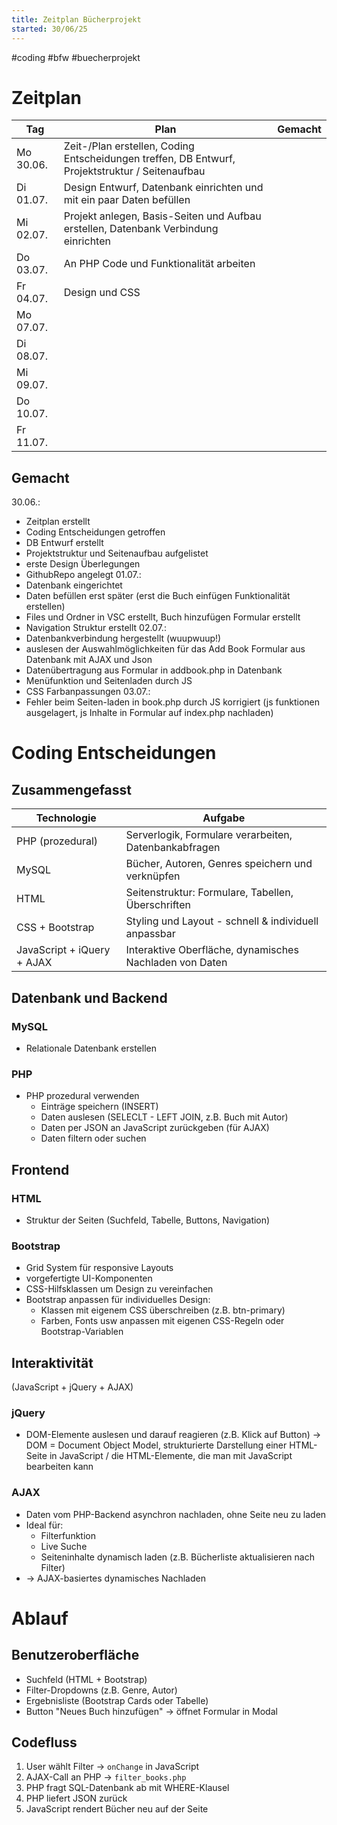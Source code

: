 ```yaml
---
title: Zeitplan Bücherprojekt
started: 30/06/25
---
```

#coding #bfw #buecherprojekt

# Zeitplan
| Tag       | Plan                                                                                            | Gemacht |
|-----------|-------------------------------------------------------------------------------------------------|---------|
| Mo 30.06. | Zeit-/Plan erstellen, Coding Entscheidungen treffen, DB Entwurf, Projektstruktur / Seitenaufbau |         |
| Di 01.07. | Design Entwurf, Datenbank einrichten und mit ein paar Daten befüllen                            |         |
| Mi 02.07. | Projekt anlegen, Basis-Seiten und Aufbau erstellen, Datenbank Verbindung einrichten             |         |
| Do 03.07. | An PHP Code und Funktionalität arbeiten                                                         |         |
| Fr 04.07. | Design und CSS                                                                                  |         |
| Mo 07.07. |                                                                                                 |         |
| Di 08.07. |                                                                                                 |         |
| Mi 09.07. |                                                                                                 |         |
| Do 10.07. |                                                                                                 |         |
| Fr 11.07. |                                                                                                 |         |

## Gemacht
30.06.: 
- Zeitplan erstellt
- Coding Entscheidungen getroffen
- DB Entwurf erstellt
- Projektstruktur und Seitenaufbau aufgelistet
- erste Design Überlegungen
- GithubRepo angelegt
01.07.:
- Datenbank eingerichtet
- Daten befüllen erst später (erst die Buch einfügen Funktionalität erstellen)
- Files und Ordner in VSC erstellt, Buch hinzufügen Formular erstellt
- Navigation Struktur erstellt
02.07.:
- Datenbankverbindung hergestellt (wuupwuup!)
- auslesen der Auswahlmöglichkeiten für das Add Book Formular aus Datenbank mit AJAX und Json
- Datenübertragung aus Formular in addbook.php in Datenbank
- Menüfunktion und Seitenladen durch JS 
- CSS Farbanpassungen
03.07.:
- Fehler beim Seiten-laden in book.php durch JS korrigiert (js funktionen ausgelagert, js Inhalte in Formular auf index.php nachladen)



# Coding Entscheidungen
## Zusammengefasst

| Technologie                | Aufgabe                                                 |
|----------------------------|---------------------------------------------------------|
| PHP (prozedural)           | Serverlogik, Formulare verarbeiten, Datenbankabfragen   |
| MySQL                      | Bücher, Autoren, Genres speichern und verknüpfen        |
| HTML                       | Seitenstruktur: Formulare, Tabellen, Überschriften      |
| CSS + Bootstrap            | Styling und Layout - schnell & individuell anpassbar    |
| JavaScript + iQuery + AJAX | Interaktive Oberfläche, dynamisches Nachladen von Daten |


## Datenbank und Backend 

### MySQL 
- Relationale Datenbank erstellen

### PHP 
- PHP prozedural verwenden
    - Einträge speichern (INSERT)
    - Daten auslesen (SELECLT - LEFT JOIN, z.B. Buch mit Autor)
    - Daten per JSON an JavaScript zurückgeben (für AJAX)
    - Daten filtern oder suchen


## Frontend

### HTML
- Struktur der Seiten (Suchfeld, Tabelle, Buttons, Navigation)

### Bootstrap
- Grid System für responsive Layouts
- vorgefertigte UI-Komponenten
- CSS-Hilfsklassen um Design zu vereinfachen
- Bootstrap anpassen für individuelles Design:
    - Klassen mit eigenem CSS überschreiben (z.B. btn-primary)
    - Farben, Fonts usw anpassen mit eigenen CSS-Regeln oder Bootstrap-Variablen


## Interaktivität
(JavaScript + jQuery + AJAX)

### jQuery
- DOM-Elemente auslesen und darauf reagieren (z.B. Klick auf Button) 
→ DOM = Document Object Model, strukturierte Darstellung einer HTML-Seite in JavaScript / die HTML-Elemente, die man mit JavaScript bearbeiten kann

### AJAX
- Daten vom PHP-Backend asynchron nachladen, ohne Seite neu zu laden
- Ideal für:
    - Filterfunktion
    - Live Suche
    - Seiteninhalte dynamisch laden (z.B. Bücherliste aktualisieren nach Filter)
- → AJAX-basiertes dynamisches Nachladen


# Ablauf
## Benutzeroberfläche 
- Suchfeld (HTML + Bootstrap)
- Filter-Dropdowns (z.B. Genre, Autor)
- Ergebnisliste (Bootstrap Cards oder Tabelle)
- Button "Neues Buch hinzufügen" → öffnet Formular in Modal

## Codefluss
1. User wählt Filter → ``onChange`` in JavaScript
2. AJAX-Call an PHP → ``filter_books.php``
3. PHP fragt SQL-Datenbank ab mit WHERE-Klausel
4. PHP liefert JSON zurück
5. JavaScript rendert Bücher neu auf der Seite